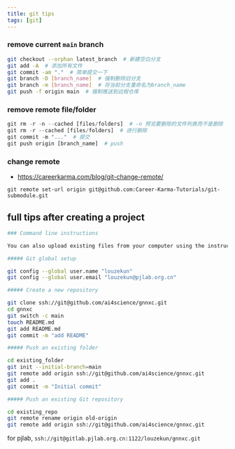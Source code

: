 ```yaml
---
title: git tips
tags: [git]
---
```


### remove current `main` branch

```bash
git checkout --orphan latest_branch  # 新建空白分支
git add -A  # 添加所有文件
git commit -am "."  # 简单提交一下
git branch -D [branch_name]  # 强制删除旧分支
git branch -m [branch_name]  # 将当前分支重命名为branch_name
git push -f origin main  # 强制推送到远程仓库
```


### remove remote file/folder

```python
git rm -r -n --cached [files/folders]  # -n 预览要删除的文件列表而不是删除
git rm -r --cached [files/folders]  # 进行删除
git commit -m "..."  # 提交
git push origin [branch_name]  # push
```


### change remote
- https://careerkarma.com/blog/git-change-remote/

```
git remote set-url origin git@github.com:Career-Karma-Tutorials/git-submodule.git
```



## full tips after creating a project

```bash
### Command line instructions

You can also upload existing files from your computer using the instructions below.

##### Git global setup

git config --global user.name "louzekun"
git config --global user.email "louzekun@pjlab.org.cn"

##### Create a new repository

git clone ssh://git@github.com/ai4science/gnnxc.git
cd gnnxc
git switch -c main
touch README.md
git add README.md
git commit -m "add README"

##### Push an existing folder

cd existing_folder
git init --initial-branch=main
git remote add origin ssh://git@github.com/ai4science/gnnxc.git
git add .
git commit -m "Initial commit"

##### Push an existing Git repository

cd existing_repo
git remote rename origin old-origin
git remote add origin ssh://git@github.com/ai4science/gnnxc.git
```


for pjlab, `ssh://git@gitlab.pjlab.org.cn:1122/louzekun/gnnxc.git`


